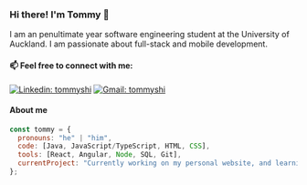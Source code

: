 ### Hi there! I'm Tommy 👋

I am an penultimate year software engineering student at the University of Auckland. I am passionate about full-stack and mobile development.

#### 📫 Feel free to connect with me:

[![Linkedin: tommyshi](https://img.shields.io/badge/linkedin-%230077B5.svg?&style=for-the-badge&logo=linkedin&logoColor=white"&link=https://www.linkedin.com/in/tommy-shi-ba6a79121/)](https://www.linkedin.com/in/tommy-shi-ba6a79121/) [![Gmail: tommyshi](https://img.shields.io/badge/gmail-%23D14836.svg?&style=for-the-badge&logo=gmail&logoColor=white&link=mailto:tommyshi19991130@gmail.com)](mailto:tommyshi19991130@gmail.com)

#### About me

```javascript
const tommy = {
  pronouns: "he" | "him",
  code: [Java, JavaScript/TypeScript, HTML, CSS],
  tools: [React, Angular, Node, SQL, Git],
  currentProject: "Currently working on my personal website, and learning cross-platform mobile development in Flutter",
};
```
